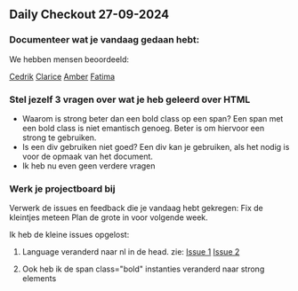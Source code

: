 ## Daily Checkout 27-09-2024
### Documenteer wat je vandaag gedaan hebt:
We hebben mensen beoordeeld:

[Cedrik](https://github.com/cedrikstephen/the-client-website/issues/2)
[Clarice](https://github.com/Clarice-COD/the-client-website/issues/1)
[Amber](https://github.com/ambersr/the-client-website/issues/1)
[Fatima](https://github.com/FatimaZelay/the-client-website/issues/1)

### Stel jezelf 3 vragen over wat je heb geleerd over HTML
* Waarom is strong beter dan een bold class op een span?
Een span met een bold class is niet emantisch genoeg. Beter is om hiervoor een strong te gebruiken.
* Is een div gebruiken niet goed?
Een div kan je gebruiken, als het nodig is voor de opmaak van het document.
* Ik heb nu even geen verdere vragen

### Werk je projectboard bij
Verwerk de issues en feedback die je vandaag hebt gekregen: 
Fix de kleintjes meteen
Plan de grote in voor volgende week.

Ik heb de kleine issues opgelost:
1. Language veranderd naar nl in de head. 
zie: 
[Issue 1](https://github.com/DivaniNL/red-pers/issues/2)
[Issue 2](https://github.com/DivaniNL/red-pers/issues/3)

2. Ook heb ik de span class="bold" instanties veranderd naar strong elements
